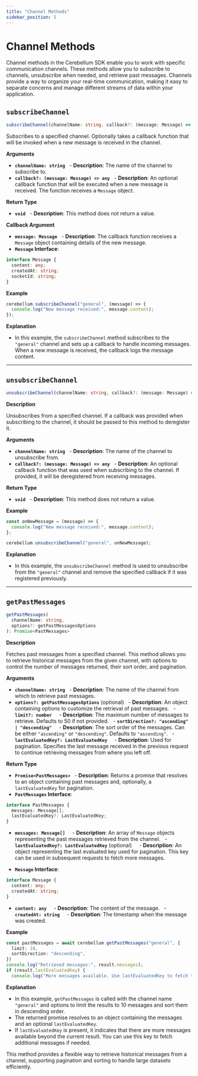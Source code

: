 ```yaml
---
title: "Channel Methods"
sidebar_position: 5
---
```


# Channel Methods

Channel methods in the Cerebellum SDK enable you to work with specific communication channels. These methods allow you to subscribe to channels, unsubscribe when needed, and retrieve past messages. Channels provide a way to organize your real-time communication, making it easy to separate concerns and manage different streams of data within your application.

## `subscribeChannel`

```typescript
subscribeChannel(channelName: string, callback?: (message: Message) => any): void
```

Subscribes to a specified channel. Optionally takes a callback function that will be invoked when a new message is received in the channel.

**Arguments**

- **`channelName: string`**
    - **Description**: The name of the channel to subscribe to.
- **`callback?: (message: Message) => any`**
    - **Description**: An optional callback function that will be executed when a new message is received. The function receives a `Message` object.

**Return Type**

- **`void`**
    - **Description**: This method does not return a value.

**Callback Argument**

- **`message: Message`**
    - **Description**: The callback function receives a `Message` object containing details of the new message.
- **`Message` Interface**:

```typescript
interface Message {
  content: any;
  createdAt: string;
  socketId: string;
}
```

**Example**

```javascript
cerebellum.subscribeChannel("general", (message) => {
  console.log("New message received:", message.content);
});
```

**Explanation**

- In this example, the `subscribeChannel` method subscribes to the `"general"` channel and sets up a callback to handle incoming messages. When a new message is received, the callback logs the message content.

---

## `unsubscribeChannel`

```typescript
unsubscribeChannel(channelName: string, callback?: (message: Message) => any): void
```

**Description**

Unsubscribes from a specified channel. If a callback was provided when subscribing to the channel, it should be passed to this method to deregister it.

**Arguments**

- **`channelName: string`**
    - **Description**: The name of the channel to unsubscribe from.
- **`callback?: (message: Message) => any`**
    - **Description**: An optional callback function that was used when subscribing to the channel. If provided, it will be deregistered from receiving messages.

**Return Type**

- **`void`**
    - **Description**: This method does not return a value.

**Example**

```TypeScript
const onNewMessage = (message) => {
  console.log("New message received:", message.content);
};

cerebellum.unsubscribeChannel("general", onNewMessage);
```

**Explanation**

- In this example, the `unsubscribeChannel` method is used to unsubscribe from the `"general"` channel and remove the specified callback if it was registered previously.

---

## `getPastMessages`

```typescript
getPastMessages(
  channelName: string,
  options?: getPastMessagesOptions
): Promise<PastMessages>
```

**Description**

Fetches past messages from a specified channel. This method allows you to retrieve historical messages from the given channel, with options to control the number of messages returned, their sort order, and pagination.

**Arguments**

- **`channelName: string`**
    - **Description**: The name of the channel from which to retrieve past messages.
- **`options?: getPastMessagesOptions`** (optional)
    - **Description**: An object containing options to customize the retrieval of past messages.
    - **`limit?: number`**
      - **Description**: The maximum number of messages to retrieve. Defaults to 50 if not provided.
    - **`sortDirection?: "ascending" | "descending"`**
      - **Description**: The sort order of the messages. Can be either `"ascending"` or `"descending"`. Defaults to `"ascending"`.
    - **`lastEvaluatedKey?: LastEvaluatedKey`**
      - **Description**: Used for pagination. Specifies the last message received in the previous request to continue retrieving messages from where you left off.

**Return Type**

- **`Promise<PastMessages>`**
    - **Description**: Returns a promise that resolves to an object containing past messages and, optionally, a `lastEvaluatedKey` for pagination.
- **`PastMessages` Interface**:

```typescript
interface PastMessages {
  messages: Message[];
  lastEvaluatedKey?: LastEvaluatedKey;
}
```

- **`messages: Message[]`**
      - **Description**: An array of `Message` objects representing the past messages retrieved from the channel.
    - **`lastEvaluatedKey?: LastEvaluatedKey`** (optional)
      - **Description**: An object representing the last evaluated key used for pagination. This key can be used in subsequent requests to fetch more messages.

- **`Message` Interface**:

```typescript
interface Message {
  content: any;
  createdAt: string;
}
```

- **`content: any`**
      - **Description**: The content of the message.
    - **`createdAt: string`**
      - **Description**: The timestamp when the message was created.

**Example**

```TypeScript
const pastMessages = await cerebellum.getPastMessages("general", {
  limit: 10,
  sortDirection: "descending",
})
console.log("Retrieved messages:", result.messages);
if (result.lastEvaluatedKey) {
  console.log("More messages available. Use lastEvaluatedKey to fetch them.");
```

**Explanation**

- In this example, `getPastMessages` is called with the channel name `"general"` and options to limit the results to 10 messages and sort them in descending order.
- The returned promise resolves to an object containing the messages and an optional `lastEvaluatedKey`.
- If `lastEvaluatedKey` is present, it indicates that there are more messages available beyond the current result. You can use this key to fetch additional messages if needed.

This method provides a flexible way to retrieve historical messages from a channel, supporting pagination and sorting to handle large datasets efficiently.
